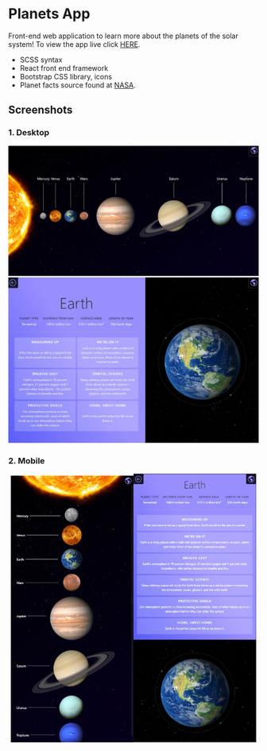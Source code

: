 # Planets App

Front-end web application to learn more about the planets of the solar system! To view the app live click [HERE](https://solar-system-planets.web.app).

- SCSS syntax
- React front end framework
- Bootstrap CSS library, icons
- Planet facts source found at [NASA](https://solarsystem.nasa.gov/solar-system/our-solar-system/overview/).

## Screenshots

### 1. Desktop

![alt Solar system page](screenshot.jpg?raw=true)
![alt Sepcific planets page](screenshot2.jpg?raw=true)

### 2. Mobile

<p align="center">
<img src="mobile.jpg" width="49%"><img src="mobile2.jpg" width="49%">
</p>
